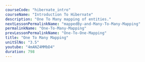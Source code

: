```yaml
---
courseCode: "hibernate_intro"
courseName: "Introduction To Hibernate"
description: "One To Many mapping of entities."
nextLessonPermalinkName: "mappedBy-and-Many-To-Many-Mapping"
permalinkName: "One-To-Many-Mapping"
prevLessonPermalinkName: "One-To-One-Mapping"
title: "One To Many Mapping"
unitSlNo: "3.5"
youtube: "4mANZ4MMbD4"
duration: 798
---
```

